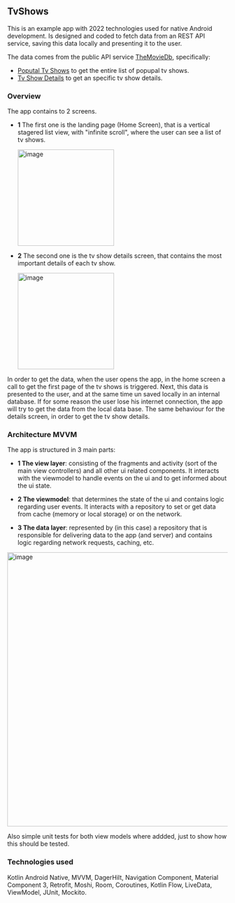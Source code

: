 ## TvShows
This is an example app with 2022 technologies used for native Android development.
Is designed and coded to fetch data from an REST API service, saving this data locally and presenting it to the user.

The data comes from the public API service [TheMovieDb](https://developers.themoviedb.org/3/getting-started/introduction), specifically:
- [Poputal Tv Shows](https://developers.themoviedb.org/3/tv/get-popular-tv-shows) to get the entire list of popupal tv shows.
- [Tv Show Details](https://developers.themoviedb.org/3/tv/get-tv-details) to get an specific tv show details.

### Overview
The app contains to 2 screens. 
- **1** The first one is the landing page (Home Screen), that is a vertical stagered list view, with "infinite scroll", where the user can see a list of tv shows.

     <img width="220" alt="image" src="https://user-images.githubusercontent.com/8594582/173067045-52dcdba9-e64b-4f68-81e6-5d1bbc3e46d8.png">

- **2** The second one is the tv show details screen, that contains the most important details of each tv show.

    <img width="220" alt="image" src="https://user-images.githubusercontent.com/8594582/173067380-8f20229b-3805-4ded-8b4b-1260517d8389.png">


In order to get the data, when the user opens the app, in the home screen a call to get the first page of the tv shows is triggered. Next, this data is presented to the user, and at the same time un saved locally in an internal database. If for some reason the user lose his internet connection, the app will try to get the data from the local data base.
The same behaviour for the details screen, in order to get the tv show details.

### Architecture MVVM
The app is structured in 3 main parts:
- **1 The view layer**: consisting of the fragments and activity (sort of the main view controllers) and all other ui related components. It interacts with the viewmodel to handle events on the ui and to get informed about the ui state.

- **2 The viewmodel**: that determines the state of the ui and contains logic regarding user events. It interacts with a repository to set or get data from cache (memory or local storage) or on the network.

- **3 The data layer**: represented by (in this case) a repository that is responsible for delivering data to the app (and server) and contains logic regarding network requests, caching, etc.

<img width="626" alt="image" src="https://user-images.githubusercontent.com/8594582/173066355-1e3d90b4-a771-493e-afa3-f6c6f32ab829.png">

Also simple unit tests for both view models where addded, just to show how this should be tested.

### Technologies used

Kotlin Android Native, MVVM, DagerHilt, Navigation Component, Material Component 3, Retrofit, Moshi, Room, Coroutines, Kotlin Flow, LiveData, ViewModel, JUnit, Mockito.


